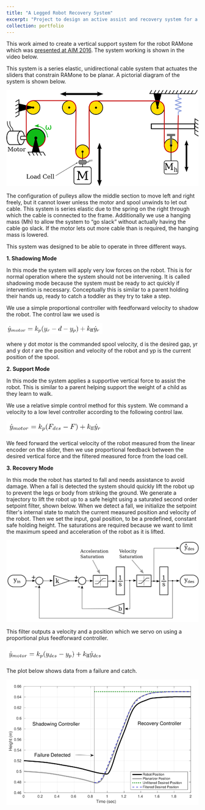 ```yaml
---
title: "A Legged Robot Recovery System"
excerpt: "Project to design an active assist and recovery system for a planar bipedal robot. <br/><img src='/images/ramonePreview.jpg'>"
collection: portfolio
---
```


This work aimed to create a vertical support system for the robot RAMone which was [presented at AIM 2016](https://ieeexplore.ieee.org/document/7576893). The system working is shown in the video below.



This system is a series elastic, unidirectional cable system that actuates the sliders that constrain RAMone to be planar. A pictorial diagram of the system is shown below.

<img src='/images/recoverySystem.png'>

The configuration of pulleys allow the middle section to move left and right freely, but it cannot lower unless the motor and spool unwinds to let out cable. This system is series elastic due to the spring on the right through which the cable is connected to the frame. Additionally we use a hanging mass (Mh) to allow the system to “go slack” without actually having the cable go slack. If the motor lets out more cable than is required, the hanging mass is lowered.

This system was designed to be able to operate in three different ways.

__1. Shadowing Mode__

In this mode the system will apply very low forces on the robot. This is for normal operation where the system should not be intervening. It is called shadowing mode because the system must be ready to act quickly if intervention is necessary. Conceptually this is similar to a parent holding their hands up, ready to catch a toddler as they try to take a step.

We use a simple proportional controller with feedforward velocity to shadow the robot. The control law we used is

<img src='/images/shadowcontrol.png' height="50%" width="50%">

where y dot motor is the commanded spool velocity, d is the desired gap, yr and y dot r are the position and velocity of the robot and yp is the current position of the spool.

__2. Support Mode__

In this mode the system applies a supportive vertical force to assist the robot. This is similar to a parent helping support the weight of a child as they learn to walk.

We use a relative simple control method for this system. We command a velocity to a low level controller according to the following control law.

<img src='/images/forcecontrol.png' height="50%" width="50%">

We feed forward the vertical velocity of the robot measured from the linear encoder on the slider, then we use proportional feedback between the desired vertical force and the filtered measured force from the load cell.

__3. Recovery Mode__

In this mode the robot has started to fall and needs assistance to avoid damage. When a fall is detected the system should quickly lift the robot up to prevent the legs or body from striking the ground. We generate a trajectory to lift the robot up to a safe height using a saturated second order setpoint filter, shown below. When we detect a fall, we initialize the setpoint filter's internal state to match the current measured position and velocity of the robot. Then we set the input, goal position, to be a predefined, constant safe holding height. The saturations are required because we want to limit the maximum speed and acceleration of the robot as it is lifted.

<img src='/images/setpointfilter.png'>

This filter outputs a velocity and a position which we servo on using a proportional plus feedforward controller.

<img src='/images/recoveryControl.png' height="50%" width="50%">

The plot below shows data from a failure and catch.

<img src='/images/recoveryplot.png'>




